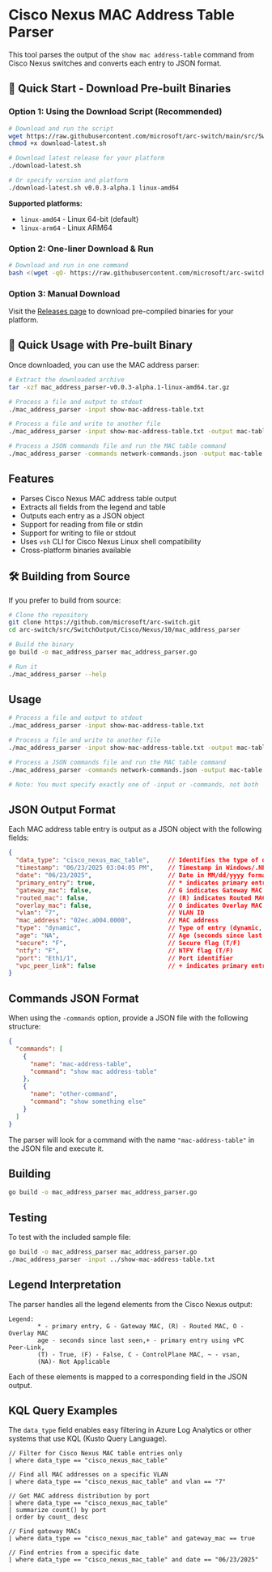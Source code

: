 # Cisco Nexus MAC Address Table Parser

This tool parses the output of the `show mac address-table` command from Cisco Nexus switches and converts each entry to JSON format.

## 🚀 Quick Start - Download Pre-built Binaries

### Option 1: Using the Download Script (Recommended)

```bash
# Download and run the script
wget https://raw.githubusercontent.com/microsoft/arc-switch/main/src/SwitchOutput/Cisco/Nexus/10/mac_address_parser/download-latest.sh
chmod +x download-latest.sh

# Download latest release for your platform
./download-latest.sh

# Or specify version and platform
./download-latest.sh v0.0.3-alpha.1 linux-amd64
```

**Supported platforms:**

- `linux-amd64` - Linux 64-bit (default)
- `linux-arm64` - Linux ARM64


### Option 2: One-liner Download & Run

```bash
# Download and run in one command
bash <(wget -qO- https://raw.githubusercontent.com/microsoft/arc-switch/main/src/SwitchOutput/Cisco/Nexus/10/mac_address_parser/download-latest.sh)
```

### Option 3: Manual Download

Visit the [Releases page](https://github.com/microsoft/arc-switch/releases) to download pre-compiled binaries for your platform.

## 🔧 Quick Usage with Pre-built Binary

Once downloaded, you can use the MAC address parser:

```bash
# Extract the downloaded archive
tar -xzf mac_address_parser-v0.0.3-alpha.1-linux-amd64.tar.gz

# Process a file and output to stdout
./mac_address_parser -input show-mac-address-table.txt

# Process a file and write to another file
./mac_address_parser -input show-mac-address-table.txt -output mac-table.json

# Process a JSON commands file and run the MAC table command
./mac_address_parser -commands network-commands.json -output mac-table.json
```

## Features

- Parses Cisco Nexus MAC address table output
- Extracts all fields from the legend and table
- Outputs each entry as a JSON object
- Support for reading from file or stdin
- Support for writing to file or stdout
- Uses `vsh` CLI for Cisco Nexus Linux shell compatibility
- Cross-platform binaries available

## 🛠️ Building from Source

If you prefer to build from source:

```bash
# Clone the repository
git clone https://github.com/microsoft/arc-switch.git
cd arc-switch/src/SwitchOutput/Cisco/Nexus/10/mac_address_parser

# Build the binary
go build -o mac_address_parser mac_address_parser.go

# Run it
./mac_address_parser --help
```

## Usage

```bash
# Process a file and output to stdout
./mac_address_parser -input show-mac-address-table.txt

# Process a file and write to another file
./mac_address_parser -input show-mac-address-table.txt -output mac-table.json

# Process a JSON commands file and run the MAC table command
./mac_address_parser -commands network-commands.json -output mac-table.json

# Note: You must specify exactly one of -input or -commands, not both
```

## JSON Output Format

Each MAC address table entry is output as a JSON object with the following fields:

```json
{
  "data_type": "cisco_nexus_mac_table",     // Identifies the type of data for KQL queries
  "timestamp": "06/23/2025 03:04:05 PM",    // Timestamp in Windows/.NET format
  "date": "06/23/2025",                     // Date in MM/dd/yyyy format
  "primary_entry": true,                    // * indicates primary entry
  "gateway_mac": false,                     // G indicates Gateway MAC
  "routed_mac": false,                      // (R) indicates Routed MAC
  "overlay_mac": false,                     // O indicates Overlay MAC
  "vlan": "7",                              // VLAN ID
  "mac_address": "02ec.a004.0000",          // MAC address
  "type": "dynamic",                        // Type of entry (dynamic, static, etc.)
  "age": "NA",                              // Age (seconds since last seen)
  "secure": "F",                            // Secure flag (T/F)
  "ntfy": "F",                              // NTFY flag (T/F)
  "port": "Eth1/1",                         // Port identifier
  "vpc_peer_link": false                    // + indicates primary entry using vPC Peer-Link
}
```

## Commands JSON Format

When using the `-commands` option, provide a JSON file with the following structure:

```json
{
  "commands": [
    {
      "name": "mac-address-table",
      "command": "show mac address-table"
    },
    {
      "name": "other-command",
      "command": "show something else"
    }
  ]
}
```

The parser will look for a command with the name `"mac-address-table"` in the JSON file and execute it.

## Building

```bash
go build -o mac_address_parser mac_address_parser.go
```

## Testing

To test with the included sample file:

```bash
go build -o mac_address_parser mac_address_parser.go
./mac_address_parser -input ../show-mac-address-table.txt
```

## Legend Interpretation

The parser handles all the legend elements from the Cisco Nexus output:

```plaintext
Legend: 
        * - primary entry, G - Gateway MAC, (R) - Routed MAC, O - Overlay MAC
        age - seconds since last seen,+ - primary entry using vPC Peer-Link,
        (T) - True, (F) - False, C - ControlPlane MAC, ~ - vsan,
        (NA)- Not Applicable
```

Each of these elements is mapped to a corresponding field in the JSON output.

## KQL Query Examples

The `data_type` field enables easy filtering in Azure Log Analytics or other systems that use KQL (Kusto Query Language).

```kql
// Filter for Cisco Nexus MAC table entries only
| where data_type == "cisco_nexus_mac_table"

// Find all MAC addresses on a specific VLAN
| where data_type == "cisco_nexus_mac_table" and vlan == "7"

// Get MAC address distribution by port
| where data_type == "cisco_nexus_mac_table"
| summarize count() by port
| order by count_ desc

// Find gateway MACs
| where data_type == "cisco_nexus_mac_table" and gateway_mac == true

// Find entries from a specific date
| where data_type == "cisco_nexus_mac_table" and date == "06/23/2025"
```
